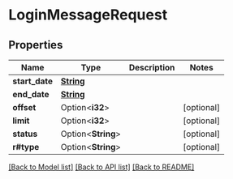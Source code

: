 # LoginMessageRequest

## Properties

Name | Type | Description | Notes
------------ | ------------- | ------------- | -------------
**start_date** | [**String**](string.md) |  |
**end_date** | [**String**](string.md) |  |
**offset** | Option<**i32**> |  | [optional]
**limit** | Option<**i32**> |  | [optional]
**status** | Option<**String**> |  | [optional]
**r#type** | Option<**String**> |  | [optional]

[[Back to Model list]](../README.md#documentation-for-models) [[Back to API list]](../README.md#documentation-for-api-endpoints) [[Back to README]](../README.md)

